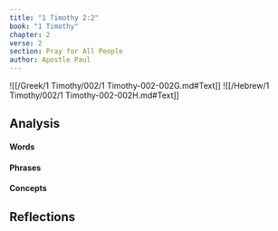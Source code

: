 ```yaml
---
title: "1 Timothy 2:2"
book: "1 Timothy"
chapter: 2
verse: 2
section: Pray for All People
author: Apostle Paul
---
```

![[/Greek/1 Timothy/002/1 Timothy-002-002G.md#Text]]
![[/Hebrew/1 Timothy/002/1 Timothy-002-002H.md#Text]]

## Analysis

#### Words

#### Phrases

#### Concepts

## Reflections
